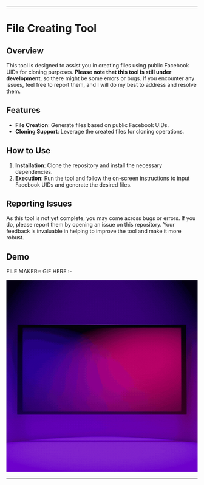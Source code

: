 
---

# File Creating Tool

## Overview

This tool is designed to assist you in creating files using public Facebook UIDs for cloning purposes. **Please note that this tool is still under development**, so there might be some errors or bugs. If you encounter any issues, feel free to report them, and I will do my best to address and resolve them.

## Features

- **File Creation**: Generate files based on public Facebook UIDs.
- **Cloning Support**: Leverage the created files for cloning operations.

## How to Use

1. **Installation**: Clone the repository and install the necessary dependencies.
2. **Execution**: Run the tool and follow the on-screen instructions to input Facebook UIDs and generate the desired files.

## Reporting Issues

As this tool is not yet complete, you may come across bugs or errors. If you do, please report them by opening an issue on this repository. Your feedback is invaluable in helping to improve the tool and make it more robust.

## Demo

FILE MAKER🔥 GIF HERE :-

![Demo](file.gif)

---
